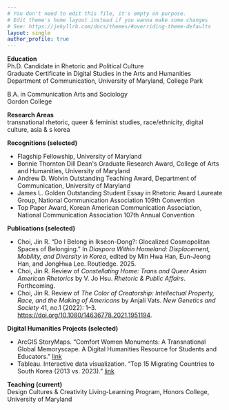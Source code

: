 ```yaml
---
# You don't need to edit this file, it's empty on purpose.
# Edit theme's home layout instead if you wanna make some changes
# See: https://jekyllrb.com/docs/themes/#overriding-theme-defaults
layout: single
author_profile: true
---
```


**Education**  
Ph.D. Candidate in Rhetoric and Political Culture  
Graduate Certificate in Digital Studies in the Arts and Humanities  
Department of Communication, University of Maryland, College Park  

B.A. in Communication Arts and Sociology  
Gordon College  

**Research Areas**  
transnational rhetoric, queer & feminist studies, race/ethnicity, digital culture, asia & s korea

**Recognitions (selected)**  
- Flagship Fellowship, University of Maryland
- Bonnie Thornton Dill Dean's Graduate Research Award, College of Arts and Humanities, University of Maryland  
- Andrew D. Wolvin Outstanding Teaching Award, Department of Communication, University of Maryland
- James L. Golden Outstanding Student Essay in Rhetoric Award Laureate Group, National Communication Association 109th Convention  
- Top Paper Award, Korean American Communication Association, National Communication Association 107th Annual Convention

**Publications (selected)**  
- Choi, Jin R. “Do I Belong in Ikseon-Dong?: Glocalized Cosmopolitan Spaces of Belonging.” In _Diaspora Within Homeland: Displacement, Mobility, and Diversity in Korea_, edited by Min Hwa Han, Eun-Jeong Han, and JongHwa Lee. Routledge. 2025.
- Choi, Jin R. Review of _Constellating Home: Trans and Queer Asian American Rhetorics_ by V. Jo Hsu. _Rhetoric & Public Affairs_. Forthcoming.  
- Choi, Jin R. Review of _The Color of Creatorship: Intellectual Property, Race, and the Making of Americans_ by Anjali Vats. _New Genetics and Society_ 41, no.1 (2022): 1–3. https://doi.org/10.1080/14636778.2021.1951194.

**Digital Humanities Projects (selected)**  
- ArcGIS StoryMaps. “Comfort Women Monuments: A Transnational Global Memoryscape. A Digital Humanities Resource for Students and Educators.” [link](https://arcg.is/008aze)
- Tableau. Interactive data visualization. “Top 15 Migrating Countries to South Korea (2013 vs. 2023).” [link](https://public.tableau.com/views/Top15MigratingCountriestoSouthKorea2013vs_2023/Dashboard1?:language=en-US&:sid=&:redirect=auth&:display_count=n&:origin=viz_share_link)

**Teaching (current)**  
Design Cultures & Creativity Living-Learning Program, Honors College, University of Maryland  





